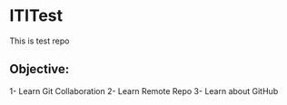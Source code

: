 # ITITest
This is test repo

## Objective:
1- Learn Git Collaboration
2- Learn Remote Repo
3- Learn about GitHub
